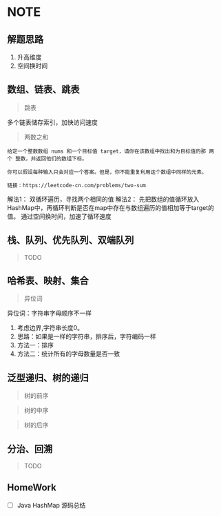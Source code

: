 # NOTE

## 解题思路

1. 升高维度
2. 空间换时间

## 数组、链表、跳表

> 跳表

多个链表储存索引，加快访问速度

> 两数之和

```
给定一个整数数组 nums 和一个目标值 target，请你在该数组中找出和为目标值的那 两个 整数，并返回他们的数组下标。

你可以假设每种输入只会对应一个答案。但是，你不能重复利用这个数组中同样的元素。

链接：https://leetcode-cn.com/problems/two-sum
```


解法1： 双循环遍历，寻找两个相同的值
解法2： 先把数组的值循环放入HashMap中，再循环判断是否在map中存在与数组遍历的值相加等于target的值。 通过空间换时间，加速了循环速度


## 栈、队列、优先队列、双端队列

> TODO

## 哈希表、映射、集合

> 异位词

异位词：字符串字母顺序不一样

1. 考虑边界,字符串长度0。
2. 思路：如果是一样的字符串，排序后，字符编码一样
3. 方法一：排序
4. 方法二：统计所有的字母数量是否一致

## 泛型递归、树的递归

> 树的前序

> 树的中序

> 树的后序

## 分治、回溯

> TODO


## HomeWork  

- [ ] Java HashMap 源码总结